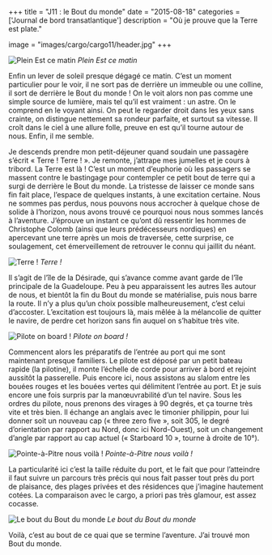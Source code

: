 +++
title = "J11 : le Bout du monde"
date = "2015-08-18"
categories = ['Journal de bord transatlantique']
description = "Où je prouve que la Terre est plate."

image = "images/cargo/cargo11/header.jpg"
+++

![Plein Est ce matin](/images/cargo/cargo11/est.jpg)
*Plein Est ce matin*

Enfin un lever de soleil presque dégagé ce matin. C’est un moment particulier pour le voir, il ne sort pas de derrière un immeuble ou une colline, il sort de derrière le Bout du monde ! On le voit alors non pas comme une simple source de lumière, mais tel qu’il est vraiment : un astre. On le comprend en le voyant ainsi. On peut le regarder droit dans les yeux sans crainte, on distingue nettement sa rondeur parfaite, et surtout sa vitesse. Il croît dans le ciel à une allure folle, preuve en est qu’il tourne autour de nous. Enfin, il me semble.

Je descends prendre mon petit-déjeuner quand soudain une passagère s’écrit « Terre ! Terre ! ». Je remonte, j’attrape mes jumelles et je cours à tribord. La Terre est là ! C’est un moment d’euphorie où les passagers se massent contre le bastingage pour contempler ce petit bout de terre qui a surgi de derrière le Bout du monde. La tristesse de laisser ce monde sans fin fait place, l’espace de quelques instants, à une excitation certaine. Nous ne sommes pas perdus, nous pouvons nous accrocher à quelque chose de solide à l’horizon, nous avons trouvé ce pourquoi nous nous sommes lancés à l’aventure. J’éprouve un instant ce qu’ont dû ressentir les hommes de Christophe Colomb (ainsi que leurs prédécesseurs nordiques) en apercevant une terre après un mois de traversée, cette surprise, ce soulagement, cet émerveillement de retrouver le connu qui jaillit du néant.

![Terre !](/images/cargo/cargo11/terre.jpg)
*Terre !*

Il s’agit de l’île de la Désirade, qui s’avance comme avant garde de l’île principale de la Guadeloupe. Peu à peu apparaissent les autres îles autour de nous, et bientôt la fin du Bout du monde se matérialise, puis nous barre la route. Il n’y a plus qu’un choix possible malheureusement, c’est celui d’accoster. L’excitation est toujours là, mais mêlée à la mélancolie de quitter le navire, de perdre cet horizon sans fin auquel on s’habitue très vite.

![Pilote on board !](/images/cargo/cargo11/pilote.jpg)
*Pilote on board !*

Commencent alors les préparatifs de l’entrée au port qui me sont maintenant presque familiers. Le pilote est déposé par un petit bateau rapide (la pilotine), il monte l’échelle de corde pour arriver à bord et rejoint aussitôt la passerelle. Puis encore ici, nous assistons au slalom entre les bouées rouges et les bouées vertes qui délimitent l’entrée au port. Et je suis encore une fois surpris par la manœuvrabilité d’un tel navire. Sous les ordres du pilote, nous prenons des virages à 90 degrés, et ça tourne très vite et très bien. Il échange an anglais avec le timonier philippin, pour lui donner soit un nouveau cap (« three zero five », soit 305, le degré d’orientation par rapport au Nord, donc ici Nord-Ouest), soit un changement d’angle par rapport au cap actuel (« Starboard 10 », tourne à droite de 10°).

![Pointe-à-Pitre nous voilà !](/images/cargo/cargo11/pointe.jpg)
*Pointe-à-Pitre nous voilà !*

La particularité ici c’est la taille réduite du port, et le fait que pour l’atteindre il faut suivre un parcours très précis qui nous fait passer tout près du port de plaisance, des plages privées et des résidences que j’imagine hautement cotées. La comparaison avec le cargo, a priori pas très glamour, est assez cocasse.

![Le bout du Bout du monde](/images/cargo/cargo11/bout.jpg)
*Le bout du Bout du monde*

Voilà, c’est au bout de ce quai que se termine l’aventure. J’ai trouvé mon Bout du monde.
